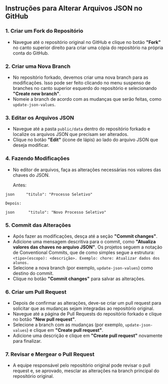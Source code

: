 ## Instruções para Alterar Arquivos JSON no GitHub

### 1. Criar um Fork do Repositório

- Navegue até o repositório original no GitHub e clique no botão **"Fork"** no canto superior direito para criar uma cópia do repositório na própria conta do GitHub.

### 2. Criar uma Nova Branch

- No repositório forkado, devemos criar uma nova branch para as modificações. Isso pode ser feito clicando no menu suspenso de branches no canto superior esquerdo do repositório e selecionando **"Create new branch"**.
- Nomeie a branch de acordo com as mudanças que serão feitas, como `update-json-values`.

### 3. Editar os Arquivos JSON

- Navegue até a pasta `public/data` dentro do repositório forkado e localize os arquivos JSON que precisam ser alterados.
- Clique no botão **"Edit"** (ícone de lápis) ao lado do arquivo JSON que deseja modificar.

### 4. Fazendo Modificações

- No editor de arquivos, faça as alterações necessárias nos valores das chaves do JSON.

    Antes:

``json     "titulo": "Processo Seletivo"      ``


    Depois:

``json      "titulo": "Novo Processo Seletivo"      ``

### 5. Commit das Alterações

- Após fazer as modificações, desça até a seção **"Commit changes"**.
- Adicione uma mensagem descritiva para o commit, como **"Atualiza valores das chaves no arquivo JSON"**. Os projetos seguem a notação de Conventional Commits, que de como simples segue a estrutura: `<tipo>(escopo): <descrição>. Exemplo: chore: Atualizar dados dos alunos. `
- Selecione a nova branch (por exemplo, `update-json-values`) como destino do commit.
- Clique no botão **"Commit changes"** para salvar as alterações.

### 6. Criar um Pull Request

- Depois de confirmar as alterações, deve-se criar um pull request para solicitar que as mudanças sejam integradas ao repositório original.
- Navegue até a página de Pull Requests do repositório forkado e clique no botão **"New pull request"**.
- Selecione a branch com as mudanças (por exemplo, `update-json-values`) e clique em **"Create pull request"**.
- Adicione uma descrição e clique em **"Create pull request"** novamente para finalizar.

### 7. Revisar e Mergear o Pull Request

- A equipe responsável pelo repositório original pode revisar o pull request e, se aprovado, mesclar as alterações na branch principal do repositório original.
